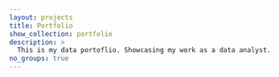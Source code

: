 ```yaml
---
layout: projects
title: Portfolio
show_collection: portfolio
description: >
  This is my data portoflio. Showcasing my work as a data analyst.
no_groups: true
---
```

